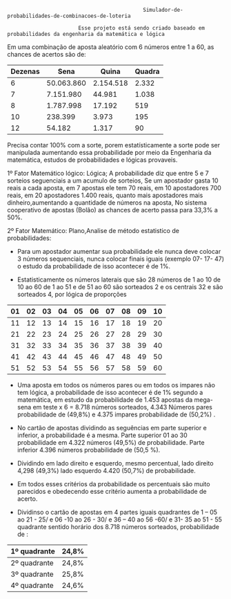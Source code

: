                                                 Simulador-de-probabilidades-de-combinacoes-de-loteria

                           Esse projeto está sendo criado baseado em probabilidades da engenharia da matemática e lógica


                                                    


Em uma combinação de aposta aleatório com 6 números entre 1 a 60, as chances de acertos são de: 

  Dezenas | Sena | Quina | Quadra
   ---|---|---|---
   6 | 50.063.860 | 2.154.518 | 2.332 
   7 | 7.151.980 | 44.981 | 1.038 
   8 | 1.787.998 | 17.192 | 519
  10 | 238.399 | 3.973 | 195
   12 | 54.182 | 1.317 | 90 
  

Precisa contar 100% com a sorte, porem estatísticamente a sorte pode ser manipulada aumentando essa probabilidade por meio da Engenharia da matemática, estudos de probabilidades e lógicas provaveis.


1º Fator Matemático lógico: Lógica; A probabilidade diz que entre 5 e 7 sorteios seguenciais a um acumulo de sorteios, Se um apostador gasta 10 reais a cada aposta, em 7 apostas ele tem 70 reais, em 10 apostadores 700 reais, em 20 apostadores 1.400 reais, quanto mais apostadores mais dinheiro,aumentando a quantidade de números na aposta, No sistema cooperativo de apostas (Bolão) as chances de acerto passa para 33,3% a 50%. 

2º Fator Matemático: Plano,Analise de método estatistico de probabilidades:   

 * Para um apostador aumentar sua probabilidade ele nunca deve colocar 3 números sequenciais, nunca colocar finais iguais (exemplo 07- 17- 47) o estudo da probabilidade de isso acontecer é de 1%.

 * Estatisticamente os números laterais que são 28 números de 1 ao 10 de 10 ao 60 de 1 ao 51 e de 51 ao 60 são sorteados 2 e os centrais 32 e são sorteados 4, por lógica de proporções
 
 01 |02| 03 | 04| 05| 06| 07|08 |09 | 10
 ---|---|---|---|---|---|---|---|---|---
 11 | 12| 13| 14| 15| 16| 17| 18|19 | 20
 21 | 22| 23| 24| 25| 26| 27| 28|29 | 30
 31 | 32| 33| 34| 35| 36| 37| 38|39 | 40
41 | 42| 43| 44 | 45| 46| 47| 48|49 | 50  
51 | 52| 53| 54 | 55| 56| 57| 58|59 | 60

* Uma aposta em todos os números pares ou em todos os impares não tem lógica, a probabilidade de isso acontecer é de 1% segundo a matemática, em estudo da probabilidade de 1.453 apostas da mega-sena em teste x 6 = 8.718 números sorteados, 4.343 Números pares probabilidade de (49,8%) e 4.375 impares probabilidade de (50,2%) .

* No cartão de apostas dividindo as seguências em parte superior e inferior, a probabilidade é a mesma. Parte superior 01 ao 30 probabilidade em 4.322 números (49,5%) de probabilidade. Parte inferior 4.396 números probabilidade de (50,5 %).

* Dividindo em lado direito e esquerdo, mesmo percentual, lado direito 4,298 (49,3%) lado esquerdo 4.420 (50,7%) de probabilidade.

* Em todos esses critérios da probabilidade os percentuais são muito parecidos e obedecendo esse critério aumenta a probabilidade de acerto.

* Dividinso o cartão de apostas em 4 partes iguais quadrantes de 1 – 05 ao 21 - 25/  e 06 -10 ao 26 - 30/ e 36 – 40 ao 56 -60/ e 31- 35 ao 51 - 55  quadrante sentido horário dos 8.718 números sorteados, probabilidade de :

1º quadrante | 24,8%
---|---
2º quadrante | 24,8%
3º quadrante | 25,8%
4º quadrante | 24,6%
